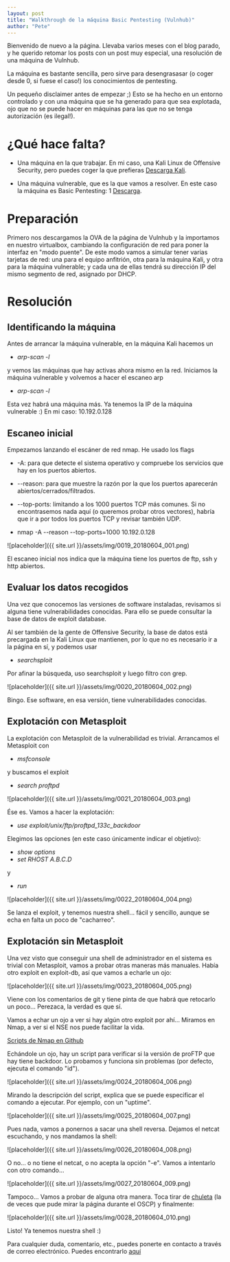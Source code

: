 ```yaml
---
layout: post
title: "Walkthrough de la máquina Basic Pentesting (Vulnhub)"
author: "Pete"
---
```


Bienvenido de nuevo a la página. Llevaba varios meses con el blog parado, y he querido retomar los posts con un post muy especial, una resolución de una máquina de Vulnhub.

La máquina es bastante sencilla, pero sirve para desengrasasar (o coger desde 0, si fuese el caso!) los conocimientos de pentesting.

Un pequeño disclaimer antes de empezar ;) Esto se ha hecho en un entorno controlado y con una máquina que se ha generado para que sea explotada, ojo que no se puede hacer en máquinas para las que no se tenga autorización (es ilegal!).

# ¿Qué hace falta?
* Una máquina en la que trabajar. 
En mi caso, una Kali Linux de Offensive Security, pero puedes coger la que prefieras [Descarga Kali](https://www.offensive-security.com/kali-linux-vm-vmware-virtualbox-hyperv-image-download/).

* Una máquina vulnerable, que es la que vamos a resolver. 
En este caso la máquina es Basic Pentesting: 1 [Descarga](https://www.vulnhub.com/entry/basic-pentesting-1,216/).

# Preparación

Primero nos descargamos la OVA de la página de Vulnhub y la importamos en nuestro virtualbox, cambiando la configuración de red para poner la interfaz en "modo puente". De este modo vamos a simular tener varias tarjetas de red: una para el equipo anfitrión, otra para la máquina Kali, y otra para la máquina vulnerable; y cada una de ellas tendrá su dirección IP del mismo segmento de red, asignado por DHCP.

# Resolución

## Identificando la máquina

Antes de arrancar la máquina vulnerable, en la máquina Kali hacemos un 
* _arp-scan -l_ 

y vemos las máquinas que hay activas ahora mismo en la red. Iniciamos la máquina vulnerable y volvemos a hacer el escaneo arp
* _arp-scan -l_

Esta vez habrá una máquina más. Ya tenemos la IP de la máquina vulnerable :) En mi caso: 10.192.0.128

## Escaneo inicial

Empezamos lanzando el escáner de red nmap. He usado los flags 

* -A: para que detecte el sistema operativo y compruebe los servicios que hay en los puertos abiertos.
* --reason: para que muestre la razón por la que los puertos aparecerán abiertos/cerrados/filtrados.
* --top-ports: limitando a los 1000 puertos TCP más comunes. Si no encontrasemos nada aquí (o queremos probar otros vectores), habría que ir a por todos los puertos TCP y revisar también UDP.

* nmap -A --reason --top-ports=1000 10.192.0.128

![placeholder]({{ site.url }}/assets/img/0019_20180604_001.png)

El escaneo inicial nos indica que la máquina tiene los puertos de ftp, ssh y http abiertos.

## Evaluar los datos recogidos

Una vez que conocemos las versiones de software instaladas, revisamos si alguna tiene vulnerabilidades conocidas. Para ello se puede consultar la base de datos de exploit database.

Al ser también de la gente de Offensive Security, la base de datos está precargada en la Kali Linux que mantienen, por lo que no es necesario ir a la página en sí, y podemos usar 
* _searchsploit_

Por afinar la búsqueda, uso searchsploit y luego filtro con grep.

![placeholder]({{ site.url }}/assets/img/0020_20180604_002.png)

Bingo. Ese software, en esa versión, tiene vulnerabilidades conocidas.

## Explotación con Metasploit

La explotación con Metasploit de la vulnerabilidad es trivial. Arrancamos el Metasploit con
* _msfconsole_

y buscamos el exploit
* _search proftpd_

![placeholder]({{ site.url }}/assets/img/0021_20180604_003.png)

Ése es. Vamos a hacer la explotación:
* _use exploit/unix/ftp/proftpd_133c_backdoor_

Elegimos las opciones (en este caso únicamente indicar el objetivo):
* _show options_
* _set RHOST A.B.C.D_

y
* _run_

![placeholder]({{ site.url }}/assets/img/0022_20180604_004.png)

Se lanza el exploit, y tenemos nuestra shell... fácil y sencillo, aunque se echa en falta un poco de "cacharreo".

## Explotación sin Metasploit

Una vez visto que conseguir una shell de administrador en el sistema es trivial con Metasploit, vamos a probar otras maneras más manuales. Había otro exploit en exploit-db, así que vamos a echarle un ojo:

![placeholder]({{ site.url }}/assets/img/0023_20180604_005.png)

Viene con los comentarios de git y tiene pinta de que habrá que retocarlo un poco... Perezaca, la verdad es que sí.

Vamos a echar un ojo a ver si hay algún otro exploit por ahí... Miramos en Nmap, a ver si el NSE nos puede facilitar la vida.

[Scripts de Nmap en Github](https://github.com/nmap/nmap/tree/master/scripts)

Echándole un ojo, hay un script para verificar si la versión de proFTP que hay tiene backdoor. Lo probamos y funciona sin problemas (por defecto, ejecuta el comando "id"). 

![placeholder]({{ site.url }}/assets/img/0024_20180604_006.png)

Mirando la descripción del script, explica que se puede especificar el comando a ejecutar. Por ejemplo, con un "uptime".

![placeholder]({{ site.url }}/assets/img/0025_20180604_007.png)

Pues nada, vamos a ponernos a sacar una shell reversa. Dejamos el netcat escuchando, y nos mandamos la shell:

![placeholder]({{ site.url }}/assets/img/0026_20180604_008.png)

O no... o no tiene el netcat, o no acepta la opción "-e". Vamos a intentarlo con otro comando...

![placeholder]({{ site.url }}/assets/img/0027_20180604_009.png)

Tampoco... Vamos a probar de alguna otra manera. Toca tirar de [chuleta](http://pentestmonkey.net/cheat-sheet/shells/reverse-shell-cheat-sheet) (la de veces que pude mirar la página durante el OSCP) y finalmente:

![placeholder]({{ site.url }}/assets/img/0028_20180604_010.png)

Listo! Ya tenemos nuestra shell :)

Para cualquier duda, comentario, etc., puedes ponerte en contacto a través de correo electrónico. Puedes encontrarlo [aquí](https://livefromsec.github.io/about/)
